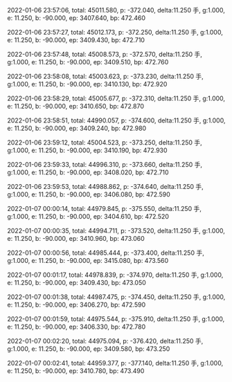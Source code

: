 2022-01-06 23:57:06, total: 45011.580, p: -372.040, delta:11.250 手, g:1.000, e: 11.250, b: -90.000, ep: 3407.640, bp: 472.460

2022-01-06 23:57:27, total: 45012.173, p: -372.250, delta:11.250 手, g:1.000, e: 11.250, b: -90.000, ep: 3409.430, bp: 472.710

2022-01-06 23:57:48, total: 45008.573, p: -372.570, delta:11.250 手, g:1.000, e: 11.250, b: -90.000, ep: 3409.510, bp: 472.760

2022-01-06 23:58:08, total: 45003.623, p: -373.230, delta:11.250 手, g:1.000, e: 11.250, b: -90.000, ep: 3410.130, bp: 472.920

2022-01-06 23:58:29, total: 45005.677, p: -372.310, delta:11.250 手, g:1.000, e: 11.250, b: -90.000, ep: 3410.650, bp: 472.870

2022-01-06 23:58:51, total: 44990.057, p: -374.600, delta:11.250 手, g:1.000, e: 11.250, b: -90.000, ep: 3409.240, bp: 472.980

2022-01-06 23:59:12, total: 45004.523, p: -373.250, delta:11.250 手, g:1.000, e: 11.250, b: -90.000, ep: 3410.190, bp: 472.930

2022-01-06 23:59:33, total: 44996.310, p: -373.660, delta:11.250 手, g:1.000, e: 11.250, b: -90.000, ep: 3408.020, bp: 472.710

2022-01-06 23:59:53, total: 44988.862, p: -374.640, delta:11.250 手, g:1.000, e: 11.250, b: -90.000, ep: 3406.080, bp: 472.590

2022-01-07 00:00:14, total: 44979.845, p: -375.550, delta:11.250 手, g:1.000, e: 11.250, b: -90.000, ep: 3404.610, bp: 472.520

2022-01-07 00:00:35, total: 44994.711, p: -373.520, delta:11.250 手, g:1.000, e: 11.250, b: -90.000, ep: 3410.960, bp: 473.060

2022-01-07 00:00:56, total: 44985.444, p: -373.400, delta:11.250 手, g:1.000, e: 11.250, b: -90.000, ep: 3415.080, bp: 473.560

2022-01-07 00:01:17, total: 44978.839, p: -374.970, delta:11.250 手, g:1.000, e: 11.250, b: -90.000, ep: 3409.430, bp: 473.050

2022-01-07 00:01:38, total: 44987.475, p: -374.450, delta:11.250 手, g:1.000, e: 11.250, b: -90.000, ep: 3406.270, bp: 472.590

2022-01-07 00:01:59, total: 44975.544, p: -375.910, delta:11.250 手, g:1.000, e: 11.250, b: -90.000, ep: 3406.330, bp: 472.780

2022-01-07 00:02:20, total: 44975.094, p: -376.420, delta:11.250 手, g:1.000, e: 11.250, b: -90.000, ep: 3409.580, bp: 473.250

2022-01-07 00:02:41, total: 44959.377, p: -377.140, delta:11.250 手, g:1.000, e: 11.250, b: -90.000, ep: 3410.780, bp: 473.490